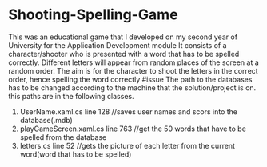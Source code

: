 # Shooting-Spelling-Game
This was an educational game that I developed on my second year of University for the Application Development module
It consists of a character/shooter who is presented with a word that has to be spelled correctly. Different letters will appear from random places of the screen at a random order. 
The aim is for the character to shoot the letters in the correct order, hence spelling the word correctly
#issue
The path to the databases has to be changed according to the machine that the solution/project is on.
this paths are in the following classes.
  1. UserName.xaml.cs  line 128  //saves user names and scors into the database(.mdb) 
  2. playGameScreen.xaml.cs   line 763   //get the 50 words that have to be spelled from the database
  3. letters.cs   line 52    //gets the picture of each letter from the current word(word that has to be spelled)
